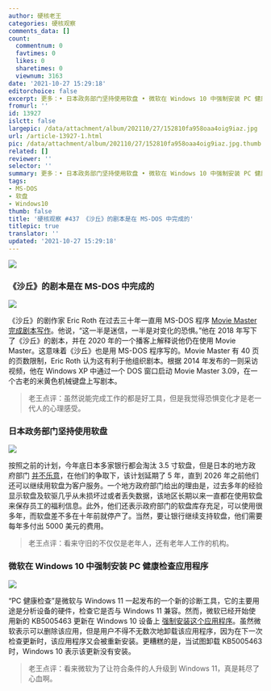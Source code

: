 ```yaml
---
author: 硬核老王
categories: 硬核观察
comments_data: []
count:
  commentnum: 0
  favtimes: 0
  likes: 0
  sharetimes: 0
  viewnum: 3163
date: '2021-10-27 15:29:18'
editorchoice: false
excerpt: 更多：• 日本政务部门坚持使用软盘 • 微软在 Windows 10 中强制安装 PC 健康检查应用程序
fromurl: ''
id: 13927
islctt: false
largepic: /data/attachment/album/202110/27/152810fa958oaa4oig9iaz.jpg
url: /article-13927-1.html
pic: /data/attachment/album/202110/27/152810fa958oaa4oig9iaz.jpg.thumb.jpg
related: []
reviewer: ''
selector: ''
summary: 更多：• 日本政务部门坚持使用软盘 • 微软在 Windows 10 中强制安装 PC 健康检查应用程序
tags:
- MS-DOS
- 软盘
- Windows10
thumb: false
title: '硬核观察 #437 《沙丘》的剧本是在 MS-DOS 中完成的'
titlepic: true
translator: ''
updated: '2021-10-27 15:29:18'
---
```


![](/data/attachment/album/202110/27/152810fa958oaa4oig9iaz.jpg)


### 《沙丘》的剧本是在 MS-DOS 中完成的


![](/data/attachment/album/202110/27/152826r7ssus7lklusfu97.jpg)


《沙丘》的剧作家 Eric Roth 在过去三十年一直用 MS-DOS 程序 [Movie Master 完成剧本写作](https://www.vice.com/en/article/wxdeay/the-dune-screenplay-was-written-in-ms-dos)。他说，“这一半是迷信，一半是对变化的恐惧。”他在 2018 年写下了《沙丘》的剧本，并在 2020 年的一个播客上解释说他仍在使用 Movie Master。这意味着《沙丘》也是用 MS-DOS 程序写的。Movie Master 有 40 页的页数限制，Eric Roth 认为这有利于他组织剧本。根据 2014 年发布的一则采访视频，他在 Windows XP 中通过一个 DOS 窗口启动 Movie Master 3.09，在一个古老的米黄色机械键盘上写剧本。



> 
> 老王点评：虽然说能完成工作的都是好工具，但是我觉得恐惧变化才是老一代人的心理感受。
> 
> 
> 


### 日本政务部门坚持使用软盘


![](/data/attachment/album/202110/27/152846q6o6jujj1753z1cq.jpg)


按照之前的计划，今年底日本多家银行都会淘汰 3.5 寸软盘，但是日本的地方政府部门 [并不乐意](https://screenrant.com/japan-tokyo-phasing-out-floppy-disks-maintenance-data-loss-risks/)，在他们的争取下，该计划延期了 5 年，直到 2026 年之前他们还可以继续用软盘为客户服务。一个地方政府部门给出的理由是，过去多年的经验显示软盘及软驱几乎从未损坏过或者丢失数据，该地区长期以来一直都在使用软盘来保存员工的福利信息。此外，他们还表示政府部门的软盘库存充足，可以使用很多年，而软盘差不多在十年前就停产了。当然，要让银行继续支持软盘，他们需要每年多付出 5000 美元的费用。



> 
> 老王点评：看来守旧的不仅仅是老年人，还有老年人工作的机构。
> 
> 
> 


### 微软在 Windows 10 中强制安装 PC 健康检查应用程序


![](/data/attachment/album/202110/27/152901e3o1h0itmc0cz4xp.jpg)


“PC 健康检查”是微软与 Windows 11 一起发布的一个新的诊断工具，它的主要用途是分析设备的硬件，检查它是否与 Windows 11 兼容。然而，微软已经开始使用新的 KB5005463 更新在 Windows 10 设备上 [强制安装这个应用程序](https://www.bleepingcomputer.com/news/microsoft/microsoft-is-force-installing-pc-health-check-in-windows-10/)。虽然微软表示可以删除该应用，但是用户不得不无数次地卸载该应用程序，因为在下一次检查更新时，该应用程序又会被重新安装。更糟糕的是，当试图卸载 KB5005463 时，Windows 10 表示该更新没有安装。



> 
> 老王点评：看来微软为了让符合条件的人升级到 Windows 11，真是耗尽了心血啊。
> 
> 
>